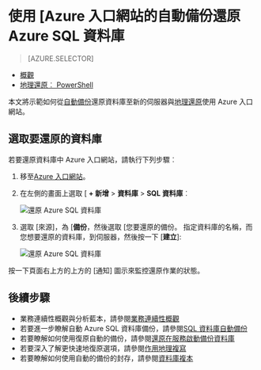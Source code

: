 <properties
    pageTitle="從 （Azure 入口網站） 的自動備份還原 Azure SQL 資料庫 |Microsoft Azure"
    description="還原 Azure SQL 資料庫，從自動備份 （Azure 入口網站）。"
    services="sql-database"
    documentationCenter=""
    authors="stevestein"
    manager="jhubbard"
    editor=""/>

<tags
    ms.service="sql-database"
    ms.devlang="NA"
    ms.date="10/18/2016"
    ms.author="sstein"
    ms.workload="NA"
    ms.topic="article"
    ms.tgt_pltfrm="NA"/>


# <a name="restore-an-azure-sql-database-from-an-automatic-backup-using-the-azure-portal"></a>使用 [Azure 入口網站的自動備份還原 Azure SQL 資料庫


> [AZURE.SELECTOR]
- [概觀](sql-database-recovery-using-backups.md#geo-restore)
- [地理還原︰ PowerShell](sql-database-geo-restore-powershell.md)

本文將示範如何從[自動備份](sql-database-automated-backups.md)還原資料庫至新的伺服器與[地理還原](sql-database-recovery-using-backups/.md#geo-restore)使用 Azure 入口網站。

## <a name="select-a-database-to-restore"></a>選取要還原的資料庫

若要還原資料庫中 Azure 入口網站，請執行下列步驟︰

1.  移至[Azure 入口網站](https://portal.azure.com)。
2.  在左側的畫面上選取 [ **+ 新增** > **資料庫** > **SQL 資料庫**︰

    ![還原 Azure SQL 資料庫](./media/sql-database-geo-restore-portal/new-sql-database.png)

3.  選取 [來源]，為 [**備份**，然後選取 [您要還原的備份。 指定資料庫的名稱，而您想要還原的資料庫，到伺服器，然後按一下 [**建立**]:
  
    ![還原 Azure SQL 資料庫](./media/sql-database-geo-restore-portal/geo-restore.png)

按一下頁面右上方的上方的 [通知] 圖示來監控還原作業的狀態。 


## <a name="next-steps"></a>後續步驟

- 業務連續性概觀與分析藍本，請參閱[業務連續性概觀](sql-database-business-continuity.md)
- 若要進一步瞭解自動 Azure SQL 資料庫備份，請參閱[SQL 資料庫自動備份](sql-database-automated-backups.md)
- 若要瞭解如何使用復原自動的備份，請參閱[還原在服務啟動備份資料庫](sql-database-recovery-using-backups.md)
- 若要深入了解更快速地復原選項，請參閱[作用地理複寫](sql-database-geo-replication-overview.md)  
- 若要瞭解如何使用自動的備份的封存，請參閱[資料庫複本](sql-database-copy.md)
